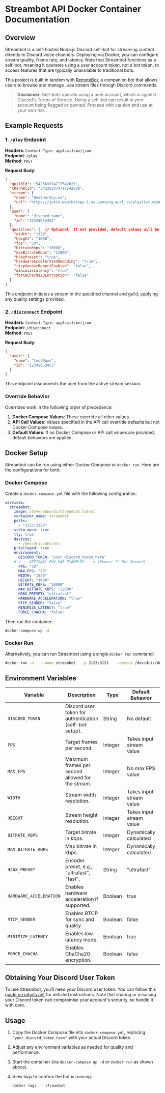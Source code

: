 
# Streambot API Docker Container Documentation

## Overview

Streambot is a self-hosted Node.js Discord self-bot for streaming content directly to Discord voice channels. Deploying via Docker, you can configure stream quality, frame rate, and latency. Note that Streambot functions as a self-bot, meaning it operates using a user account token, not a bot token, to access features that are typically unavailable to traditional bots.

This project is built in tandem with [RemoteBot](https://github.com/StevenAEdwards/RemoteBot), a companion bot that allows users to browse and manage `.m3u` stream files through Discord commands.

> **Disclaimer**: Self-bots operate using a user account, which is against Discord's Terms of Service. Using a self-bot can result in your account being flagged or banned. Proceed with caution and use at your own risk.

## Example Requests

### 1. `/play` Endpoint

**Headers**: `Content-Type: application/json`  
**Endpoint**: `/play`  
**Method**: `POST`

**Request Body**:

```json
{
  "guildId": "542301074717542026",
  "channelId": "542202074717542028",
  "stream": {
    "name": "WeatherSpy.us",
    "url": "https://jukin-weatherspy-1-us.samsung.wurl.tv/playlist.m3u8"
  },
  "user": {
    "name": "discord_name",
    "id": "12345653453"
  },
  "qualities": {  // Optional: If not provided, default values will be applied for each setting
    "width": "1920",
    "height": "1080",
    "fps": "30",
    "bitrateKbps": "10000",
    "maxBitrateKbps": "12000",
    "h26xPreset": "true",
    "hardwareAcceleratedDecoding": "true",
    "rtcpSenderReportEnabled": "false",
    "minimizeLatency": "true",
    "forceChacha20Encryption": "false"
  }
}
```

This endpoint initiates a stream in the specified channel and guild, applying any quality settings provided.

### 2. `/disconnect` Endpoint

**Headers**: `Content-Type: application/json`  
**Endpoint**: `/disconnect`  
**Method**: `POST`

**Request Body**:

```json
{
  "user": {
    "name": "testName",
    "id": "12345653453"
  }
}
```

This endpoint disconnects the user from the active stream session.

### Override Behavior

Overrides work in the following order of precedence:
1. **Docker Compose Values**: These override all other values.
2. **API Call Values**: Values specified in the API call override defaults but not Docker Compose values.
3. **Default Values**: If no Docker Compose or API call values are provided, default behaviors are applied.

## Docker Setup

Streambot can be run using either Docker Compose or `docker run`. Here are the configurations for both:

### Docker Compose

Create a `docker-compose.yml` file with the following configuration:

```yaml
services:
  streambot:
    image: stevenedwards/streambot:latest
    container_name: streambot
    ports:
      - "3123:3123"
    stdin_open: true  
    tty: true        
    devices:
      - /dev/dri:/dev/dri
    privileged: true  
    environment:
      DISCORD_TOKEN: "your_discord_token_here" 
    # v----OPTIONAL ENV VAR EXAMPLES----v (Remove If Not Needed)
      FPS: "30"
      MAX_FPS: "50"
      WIDTH: "1920"
      HEIGHT: "1080"
      BITRATE_KBPS: "10000"
      MAX_BITRATE_KBPS: "12000"
      H26X_PRESET: "ultrafast"
      HARDWARE_ACCELERATION: "true"
      RTCP_SENDER: "false"
      MINIMIZE_LATENCY: "true"
      FORCE_CHACHA: "false"
```

Then run the container:

```bash
docker-compose up -d
```

### Docker Run

Alternatively, you can run Streambot using a single `docker run` command:

```bash
docker run -d   --name streambot   -p 3123:3123   --device /dev/dri:/dev/dri   --privileged   -e DISCORD_TOKEN="your_discord_token_here"   stevenedwards/streambot:latest
```

## Environment Variables

| Variable               | Description                                                                                 | Type      | Default Behavior                     | Optional |
|------------------------|---------------------------------------------------------------------------------------------|-----------|--------------------------------------|----------|
| `DISCORD_TOKEN`        | Discord user token for authentication (self-bot setup).                                     | String    | No default                           | No       |
| `FPS`                  | Target frames per second.                                                                   | Integer   | Takes input stream value             | Yes      |
| `MAX_FPS`              | Maximum frames per second allowed for the stream.                                           | Integer   | No max FPS value                     | Yes      |
| `WIDTH`                | Stream width resolution.                                                                    | Integer   | Takes input stream value             | Yes      |
| `HEIGHT`               | Stream height resolution.                                                                   | Integer   | Takes input stream value             | Yes      |
| `BITRATE_KBPS`         | Target bitrate in kbps.                                                                     | Integer   | Dynamically calculated               | Yes      |
| `MAX_BITRATE_KBPS`     | Max bitrate in kbps.                                                                        | Integer   | Dynamically calculated               | Yes      |
| `H26X_PRESET`          | Encoder preset, e.g., "ultrafast", "fast".                                                  | String    | "ultrafast"                          | Yes      |
| `HARDWARE_ACCELERATION`| Enables hardware acceleration if supported.                                                 | Boolean   | true                                 | Yes      |
| `RTCP_SENDER`          | Enables RTCP for sync and quality.                                                          | Boolean   | false                                | Yes      |
| `MINIMIZE_LATENCY`     | Enables low-latency mode.                                                                   | Boolean   | true                                 | Yes      |
| `FORCE_CHACHA`         | Enables ChaCha20 encryption.                                                                | Boolean   | false                                | Yes      |

## Obtaining Your Discord User Token

To use Streambot, you’ll need your Discord user token. You can follow this [guide on robots.net](https://robots.net/tech/how-to-get-your-discord-token/) for detailed instructions. Note that sharing or misusing your Discord token can compromise your account's security, so handle it with care.

## Usage

1. Copy the Docker Compose file into `docker-compose.yml`, replacing `"your_discord_token_here"` with your actual Discord token.
2. Adjust any environment variables as needed for quality and performance.
3. Start the container (via `docker-compose up -d` or `docker run` as shown above).

4. View logs to confirm the bot is running:

   ```bash
   docker logs -f streambot
   ```

